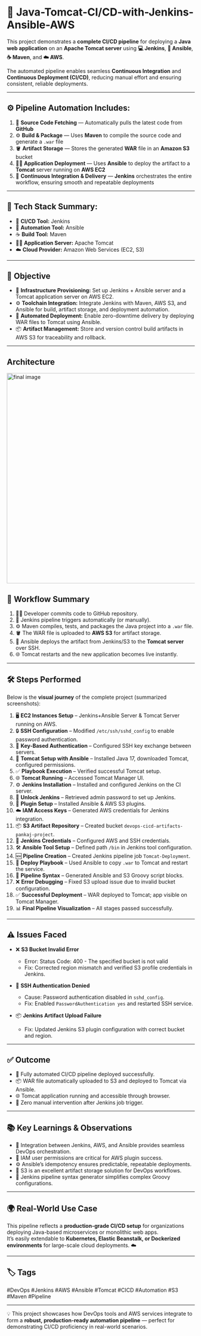 # 🚀 Java-Tomcat-CI/CD-with-Jenkins-Ansible-AWS

This project demonstrates a **complete CI/CD pipeline** for deploying a **Java web application** on an **Apache Tomcat server** using **💻 Jenkins**, **🤖 Ansible**, **☕ Maven**, and **☁️ AWS**.

The automated pipeline enables seamless **Continuous Integration** and **Continuous Deployment (CI/CD)**, reducing manual effort and ensuring consistent, reliable deployments.

---

## ⚙️ Pipeline Automation Includes:

1. 🧩 **Source Code Fetching** — Automatically pulls the latest code from **GitHub**  
2. ⚙️ **Build & Package** — Uses **Maven** to compile the source code and generate a `.war` file  
3. 🪣 **Artifact Storage** — Stores the generated **WAR** file in an **Amazon S3** bucket  
4. 🐱‍💻 **Application Deployment** — Uses **Ansible** to deploy the artifact to a **Tomcat** server running on **AWS EC2**  
5. 🔁 **Continuous Integration & Delivery** — **Jenkins** orchestrates the entire workflow, ensuring smooth and repeatable deployments  

---

## 🌟 Tech Stack Summary:
- 🧠 **CI/CD Tool:** Jenkins  
- 🤖 **Automation Tool:** Ansible  
- ☕ **Build Tool:** Maven  
- 🐱‍🏍 **Application Server:** Apache Tomcat  
- ☁️ **Cloud Provider:** Amazon Web Services (EC2, S3)

---

## 🎯 Objective

- 🧱 **Infrastructure Provisioning:** Set up Jenkins + Ansible server and a Tomcat application server on AWS EC2.  
- ⚙️ **Toolchain Integration:** Integrate Jenkins with Maven, AWS S3, and Ansible for build, artifact storage, and deployment automation.  
- 🚀 **Automated Deployment:** Enable zero-downtime delivery by deploying WAR files to Tomcat using Ansible.  
- 📦 **Artifact Management:** Store and version control build artifacts in AWS S3 for traceability and rollback.

---

## Architecture
<img width="1013" height="563" alt="final image" src="https://github.com/user-attachments/assets/182a76f8-e2bd-4288-81d7-5f176afefb71" />

## 🔄 Workflow Summary

1. 🧑‍💻 Developer commits code to GitHub repository.  
2. 🔔 Jenkins pipeline triggers automatically (or manually).  
3. ⚙️ Maven compiles, tests, and packages the Java project into a `.war` file.  
4. 🪣 The WAR file is uploaded to **AWS S3** for artifact storage.  
5. 🤖 Ansible deploys the artifact from Jenkins/S3 to the **Tomcat server** over SSH.  
6. 🌐 Tomcat restarts and the new application becomes live instantly.

---

## 🛠 Steps Performed

Below is the **visual journey** of the complete project (summarized screenshots):

1. 🖥️ **EC2 Instances Setup** – Jenkins+Ansible Server & Tomcat Server running on AWS.  
2. 🔒 **SSH Configuration** – Modified `/etc/ssh/sshd_config` to enable password authentication.  
3. 🔑 **Key-Based Authentication** – Configured SSH key exchange between servers.  
4. 📜 **Tomcat Setup with Ansible** – Installed Java 17, downloaded Tomcat, configured permissions.  
5. ✅ **Playbook Execution** – Verified successful Tomcat setup.  
6. 🌐 **Tomcat Running** – Accessed Tomcat Manager UI.  
7. ⚙️ **Jenkins Installation** – Installed and configured Jenkins on the CI server.  
8. 🔐 **Unlock Jenkins** – Retrieved admin password to set up Jenkins.  
9. 🧩 **Plugin Setup** – Installed Ansible & AWS S3 plugins.  
10. ☁️ **IAM Access Keys** – Generated AWS credentials for Jenkins integration.  
11. 📦 **S3 Artifact Repository** – Created bucket `devops-cicd-artifacts-pankaj-project`.  
12. 🔑 **Jenkins Credentials** – Configured AWS and SSH credentials.  
13. 🛠 **Ansible Tool Setup** – Defined path `/bin` in Jenkins tool configuration.  
14. 🆕 **Pipeline Creation** – Created Jenkins pipeline job `Tomcat-Deployment`.  
15. 🚀 **Deploy Playbook** – Used Ansible to copy `.war` to Tomcat and restart the service.  
16. 📝 **Pipeline Syntax** – Generated Ansible and S3 Groovy script blocks.  
17. ❌ **Error Debugging** – Fixed S3 upload issue due to invalid bucket configuration.  
18. ✅ **Successful Deployment** – WAR deployed to Tomcat; app visible on Tomcat Manager.  
19. 📊 **Final Pipeline Visualization** – All stages passed successfully.

---

## ⚠️ Issues Faced

- ❌ **S3 Bucket Invalid Error**  
  - Error: Status Code: 400 - The specified bucket is not valid  
  - Fix: Corrected region mismatch and verified S3 profile credentials in Jenkins.

- 🔐 **SSH Authentication Denied**  
  - Cause: Password authentication disabled in `sshd_config`.  
  - Fix: Enabled `PasswordAuthentication yes` and restarted SSH service.

- 📦 **Jenkins Artifact Upload Failure**  
  - Fix: Updated Jenkins S3 plugin configuration with correct bucket and region.

---

## ✅ Outcome

- 💯 Fully automated CI/CD pipeline deployed successfully.  
- 📦 WAR file automatically uploaded to S3 and deployed to Tomcat via Ansible.  
- 🌐 Tomcat application running and accessible through browser.  
- 🔁 Zero manual intervention after Jenkins job trigger.

---

## 📚 Key Learnings & Observations

- 🔄 Integration between Jenkins, AWS, and Ansible provides seamless DevOps orchestration.  
- 🔑 IAM user permissions are critical for AWS plugin success.  
- ⚙️ Ansible’s idempotency ensures predictable, repeatable deployments.  
- 📁 S3 is an excellent artifact storage solution for DevOps workflows.  
- 🧩 Jenkins pipeline syntax generator simplifies complex Groovy configurations.

---

## 🌍 Real-World Use Case

This pipeline reflects a **production-grade CI/CD setup** for organizations deploying Java-based microservices or monolithic web apps.  
It’s easily extendable to **Kubernetes, Elastic Beanstalk, or Dockerized environments** for large-scale cloud deployments. ☁️

---

## 🏷 Tags

#DevOps #Jenkins #AWS #Ansible #Tomcat #CICD #Automation #S3 #Maven #Pipeline

---

💡 This project showcases how DevOps tools and AWS services integrate to form a **robust, production-ready automation pipeline** — perfect for demonstrating CI/CD proficiency in real-world scenarios.
